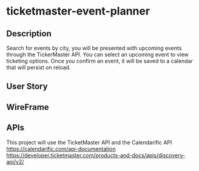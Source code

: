 # ticketmaster-event-planner

## Description

Search for events by city, you will be presented with upcoming events through the TickerMaster API. You can select an upcoming event to view ticketing options. Once you confirm an event, it will be saved to a calendar that will persist on reload.

## User Story

## WireFrame

## APIs

This project will use the TicketMaster API and the Calendarific API
https://calendarific.com/api-documentation
https://developer.ticketmaster.com/products-and-docs/apis/discovery-api/v2/

